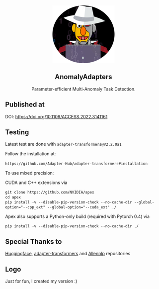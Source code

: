 <p align="center">
<img src="docs\adapter-anomaly.png" />
</p>
<h2 align="center">
<span>AnomalyAdapters</span>
</h2>

<p align="center">
Parameter-efficient Multi-Anomaly Task Detection.
</p>

## Published at
DOI: https://doi.org/10.1109/ACCESS.2022.3141161

## Testing
Latest test are done with `adapter-transformers@V2.2.0a1` 

Follow the installation at:

```https://github.com/Adapter-Hub/adapter-transformers#installation```

To use mixed precision:

CUDA and C++ extensions via
```
git clone https://github.com/NVIDIA/apex
cd apex
pip install -v --disable-pip-version-check --no-cache-dir --global-option="--cpp_ext" --global-option="--cuda_ext" ./
```

Apex also supports a Python-only build (required with Pytorch 0.4) via
```
pip install -v --disable-pip-version-check --no-cache-dir ./
```

## Special Thanks to
[Huggingface](https://github.com/huggingface/transformers), [adapter-transformers](https://github.com/Adapter-Hub/adapter-transformers) and [Allennlp](https://github.com/allenai/allennlp) repositories

## Logo
Just for fun, I created my version :)